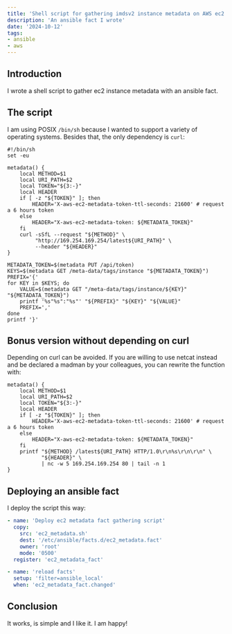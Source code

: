 ```yaml
---
title: 'Shell script for gathering imdsv2 instance metadata on AWS ec2'
description: 'An ansible fact I wrote'
date: '2024-10-12'
tags:
- ansible
- aws
---
```


## Introduction

I wrote a shell script to gather ec2 instance metadata with an ansible fact.

## The script

I am using POSIX `/bin/sh` because I wanted to support a variety of operating systems. Besides that, the only dependency is `curl`:

``` shell
#!/bin/sh
set -eu

metadata() {
    local METHOD=$1
    local URI_PATH=$2
    local TOKEN="${3:-}"
    local HEADER
    if [ -z "${TOKEN}" ]; then
        HEADER='X-aws-ec2-metadata-token-ttl-seconds: 21600' # request a 6 hours token
    else
        HEADER="X-aws-ec2-metadata-token: ${METADATA_TOKEN}"
    fi
    curl -sSfL --request "${METHOD}" \
         "http://169.254.169.254/latest${URI_PATH}" \
         --header "${HEADER}"
}

METADATA_TOKEN=$(metadata PUT /api/token)
KEYS=$(metadata GET /meta-data/tags/instance "${METADATA_TOKEN}")
PREFIX='{'
for KEY in $KEYS; do
    VALUE=$(metadata GET "/meta-data/tags/instance/${KEY}" "${METADATA_TOKEN}")
    printf '%s"%s":"%s"' "${PREFIX}" "${KEY}" "${VALUE}"
    PREFIX=','
done
printf '}'
```

## Bonus version without depending on curl

Depending on curl can be avoided. If you are willing to use netcat instead and be declared a madman by your colleagues, you can rewrite the function with:

``` shell
metadata() {
    local METHOD=$1
    local URI_PATH=$2
    local TOKEN="${3:-}"
    local HEADER
    if [ -z "${TOKEN}" ]; then
        HEADER='X-aws-ec2-metadata-token-ttl-seconds: 21600' # request a 6 hours token
    else
        HEADER="X-aws-ec2-metadata-token: ${METADATA_TOKEN}"
    fi
    printf "${METHOD} /latest${URI_PATH} HTTP/1.0\r\n%s\r\n\r\n" \
           "${HEADER}" \
           | nc -w 5 169.254.169.254 80 | tail -n 1
}
```

## Deploying an ansible fact

I deploy the script this way:
``` yaml
- name: 'Deploy ec2 metadata fact gathering script'
  copy:
    src: 'ec2_metadata.sh'
    dest: '/etc/ansible/facts.d/ec2_metadata.fact'
    owner: 'root'
    mode: '0500'
  register: 'ec2_metadata_fact'

- name: 'reload facts'
  setup: 'filter=ansible_local'
  when: 'ec2_metadata_fact.changed'
```

## Conclusion

It works, is simple and I like it. I am happy!
